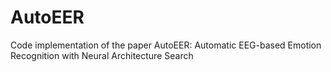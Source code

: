 # AutoEER
Code implementation of the paper AutoEER: Automatic EEG-based Emotion Recognition with Neural Architecture Search
